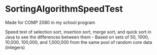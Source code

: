 # SortingAlgorithmSpeedTest
Made for COMP 2080 in my school program

Speed test of selection sort, insertion sort, merge sort, and quick sort in Java to see the differences between them - Based on sets of 50, 1000, 10,000, 100,000, and 1,000,000 from the same pool of random core data (integers)
